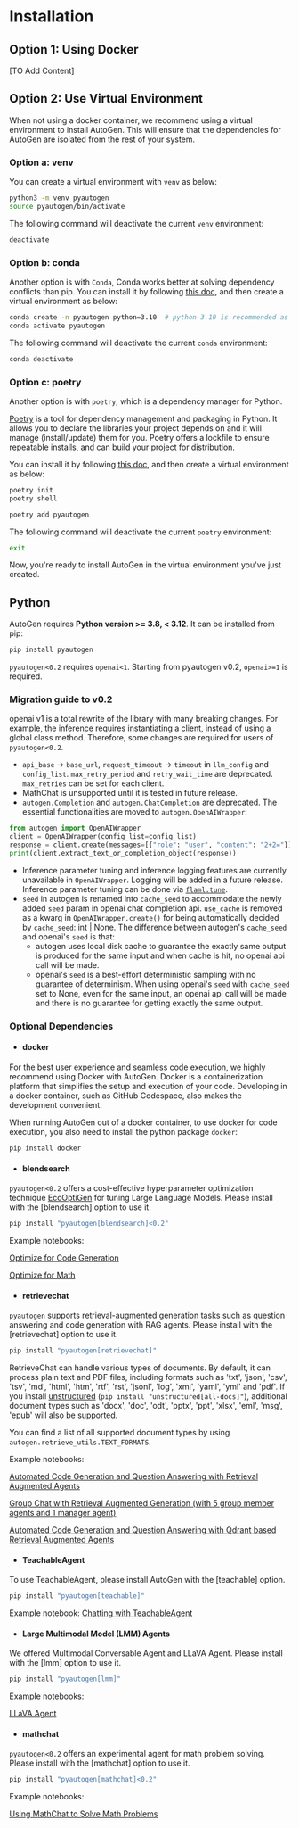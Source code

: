 # Installation

## Option 1: Using Docker
[TO Add Content]

## Option 2: Use Virtual Environment

When not using a docker container, we recommend using a virtual environment to install AutoGen. This will ensure that the dependencies for AutoGen are isolated from the rest of your system.

### Option a: venv

You can create a virtual environment with `venv` as below:
```bash
python3 -m venv pyautogen
source pyautogen/bin/activate
```

The following command will deactivate the current `venv` environment:
```bash
deactivate
```

### Option b: conda

Another option is with `Conda`, Conda works better at solving dependency conflicts than pip. You can install it by following [this doc](https://docs.conda.io/projects/conda/en/stable/user-guide/install/index.html),
and then create a virtual environment as below:
```bash
conda create -n pyautogen python=3.10  # python 3.10 is recommended as it's stable and not too old
conda activate pyautogen
```

The following command will deactivate the current `conda` environment:
```bash
conda deactivate
```

### Option c: poetry

Another option is with `poetry`, which is a dependency manager for Python.

[Poetry](https://python-poetry.org/docs/) is a tool for dependency management and packaging in Python. It allows you to declare the libraries your project depends on and it will manage (install/update) them for you. Poetry offers a lockfile to ensure repeatable installs, and can build your project for distribution.

You can install it by following [this doc](https://python-poetry.org/docs/#installation),
and then create a virtual environment as below:
```bash
poetry init
poetry shell

poetry add pyautogen
```

The following command will deactivate the current `poetry` environment:
```bash
exit
```

Now, you're ready to install AutoGen in the virtual environment you've just created.

## Python

AutoGen requires **Python version >= 3.8, < 3.12**. It can be installed from pip:

```bash
pip install pyautogen
```

`pyautogen<0.2` requires `openai<1`. Starting from pyautogen v0.2, `openai>=1` is required.

<!--
or conda:
```
conda install pyautogen -c conda-forge
``` -->

### Migration guide to v0.2

openai v1 is a total rewrite of the library with many breaking changes. For example, the inference requires instantiating a client, instead of using a global class method.
Therefore, some changes are required for users of `pyautogen<0.2`.

- `api_base` -> `base_url`, `request_timeout` -> `timeout` in `llm_config` and `config_list`. `max_retry_period` and `retry_wait_time` are deprecated. `max_retries` can be set for each client.
- MathChat is unsupported until it is tested in future release.
- `autogen.Completion` and `autogen.ChatCompletion` are deprecated. The essential functionalities are moved to `autogen.OpenAIWrapper`:
```python
from autogen import OpenAIWrapper
client = OpenAIWrapper(config_list=config_list)
response = client.create(messages=[{"role": "user", "content": "2+2="}])
print(client.extract_text_or_completion_object(response))
```
- Inference parameter tuning and inference logging features are currently unavailable in `OpenAIWrapper`. Logging will be added in a future release.
Inference parameter tuning can be done via [`flaml.tune`](https://microsoft.github.io/FLAML/docs/Use-Cases/Tune-User-Defined-Function).
- `seed` in autogen is renamed into `cache_seed` to accommodate the newly added `seed` param in openai chat completion api. `use_cache` is removed as a kwarg in `OpenAIWrapper.create()` for being automatically decided by `cache_seed`: int | None. The difference between autogen's `cache_seed` and openai's `seed` is that:
    * autogen uses local disk cache to guarantee the exactly same output is produced for the same input and when cache is hit, no openai api call will be made.
    * openai's `seed` is a best-effort deterministic sampling with no guarantee of determinism. When using openai's `seed` with `cache_seed` set to None, even for the same input, an openai api call will be made and there is no guarantee for getting exactly the same output.


### Optional Dependencies
- #### docker

For the best user experience and seamless code execution, we highly recommend using Docker with AutoGen. Docker is a containerization platform that simplifies the setup and execution of your code. Developing in a docker container, such as GitHub Codespace, also makes the development convenient.

When running AutoGen out of a docker container, to use docker for code execution, you also need to install the python package `docker`:
```bash
pip install docker
```

- #### blendsearch

`pyautogen<0.2` offers a cost-effective hyperparameter optimization technique [EcoOptiGen](https://arxiv.org/abs/2303.04673) for tuning Large Language Models. Please install with the [blendsearch] option to use it.
```bash
pip install "pyautogen[blendsearch]<0.2"
```

Example notebooks:

[Optimize for Code Generation](https://github.com/microsoft/autogen/blob/main/notebook/oai_completion.ipynb)

[Optimize for Math](https://github.com/microsoft/autogen/blob/main/notebook/oai_chatgpt_gpt4.ipynb)

- #### retrievechat

`pyautogen` supports retrieval-augmented generation tasks such as question answering and code generation with RAG agents. Please install with the [retrievechat] option to use it.
```bash
pip install "pyautogen[retrievechat]"
```

RetrieveChat can handle various types of documents. By default, it can process
plain text and PDF files, including formats such as 'txt', 'json', 'csv', 'tsv',
'md', 'html', 'htm', 'rtf', 'rst', 'jsonl', 'log', 'xml', 'yaml', 'yml' and 'pdf'.
If you install [unstructured](https://unstructured-io.github.io/unstructured/installation/full_installation.html)
(`pip install "unstructured[all-docs]"`), additional document types such as 'docx',
'doc', 'odt', 'pptx', 'ppt', 'xlsx', 'eml', 'msg', 'epub' will also be supported.

You can find a list of all supported document types by using `autogen.retrieve_utils.TEXT_FORMATS`.

Example notebooks:

[Automated Code Generation and Question Answering with Retrieval Augmented Agents](https://github.com/microsoft/autogen/blob/main/notebook/agentchat_RetrieveChat.ipynb)

[Group Chat with Retrieval Augmented Generation (with 5 group member agents and 1 manager agent)](https://github.com/microsoft/autogen/blob/main/notebook/agentchat_groupchat_RAG.ipynb)

[Automated Code Generation and Question Answering with Qdrant based Retrieval Augmented Agents](https://github.com/microsoft/autogen/blob/main/notebook/agentchat_qdrant_RetrieveChat.ipynb)


- #### TeachableAgent

To use TeachableAgent, please install AutoGen with the [teachable] option.
```bash
pip install "pyautogen[teachable]"
```

Example notebook:  [Chatting with TeachableAgent](https://github.com/microsoft/autogen/blob/main/notebook/agentchat_teachability.ipynb)



- #### Large Multimodal Model (LMM) Agents

We offered Multimodal Conversable Agent and LLaVA Agent. Please install with the [lmm] option to use it.
```bash
pip install "pyautogen[lmm]"
```

Example notebooks:

[LLaVA Agent](https://github.com/microsoft/autogen/blob/main/notebook/agentchat_lmm_llava.ipynb)


- #### mathchat

`pyautogen<0.2` offers an experimental agent for math problem solving. Please install with the [mathchat] option to use it.
```bash
pip install "pyautogen[mathchat]<0.2"
```

Example notebooks:

[Using MathChat to Solve Math Problems](https://github.com/microsoft/autogen/blob/main/notebook/agentchat_MathChat.ipynb)
